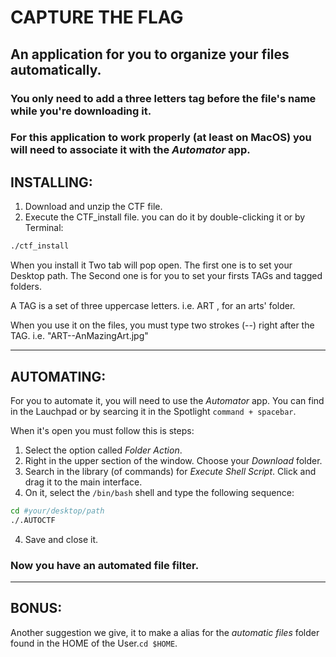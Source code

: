 # CAPTURE THE FLAG

## An application for you to organize your files automatically.

### You only need to add a three letters tag before the file's name while you're downloading it.
### For this application to work properly (at least on MacOS) you will need to associate it with the _Automator_ app.


## INSTALLING:

1. Download and unzip the CTF file.
2. Execute the CTF_install file. you can do it by double-clicking it or by Terminal:

```bash
./ctf_install
```

<p> When you install it Two tab will pop open. The first one is to set your Desktop path. The Second one is for you to set your firsts TAGs and tagged folders. </p>
<p>A TAG is a set of three uppercase letters. i.e. ART , for an arts' folder. </p>
<p>When you use it on the files, you must type two strokes (--) right after the TAG. i.e. "ART--AnMazingArt.jpg"</p>

---

## AUTOMATING:

<p>For you to automate it, you will need to use the <em>Automator</em> app. You can find in the Lauchpad or by searcing it in the Spotlight <code>command + spacebar</code>.</p>
<p>When it's open you must follow this is steps:</p>

1. Select the option called _Folder Action_.
2. Right in the upper section of the window. Choose your _Download_ folder.
3. Search in the library (of commands) for _Execute Shell Script_. Click and drag it to the main interface.
4. On it, select the ``/bin/bash`` shell and type the following sequence:

```bash
cd #your/desktop/path
./.AUTOCTF
```
4. Save and close it.

### Now you have an automated file filter.

---

## BONUS:

<p>Another suggestion we give, it to make a alias for the <em>automatic files</em> folder found in the HOME of the User.<code>cd $HOME</code>.</p>